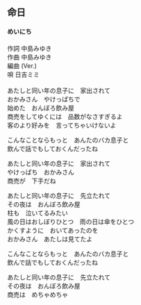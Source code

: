 ## 命日
#### めいにち

作詞    中島みゆき  
作曲    中島みゆき  
編曲 (Ver.)  
唄      日吉ミミ  
   
あたしと同い年の息子に　家出されて  
おかみさん　やけっぱちで  
始めた　おんぼろ飲み屋  
商売をしてゆくには　品数がなさすぎるよ  
客のより好みを　言ってちゃいけないよ  
  
こんなことならもっと　あんたのバカ息子と  
飲んで話でもしておくんだったね  
  
あたしと同い年の息子に　家出されて  
やけっぱち　おかみさん  
商売が　下手だね  
  
あたしと同い年の息子に　先立たれて  
その夜は　おんぼろ飲み屋  
柱も　泣いてるみたい  
風の日はおしぼりひとつ　雨の日は傘をひとつ  
かくすように　おいてあったのを  
おかみさん　あたしは見てたよ  
  
こんなことならもっと　あんたのバカ息子と  
飲んで話でもしておくんだったね  
  
あたしと同い年の息子に　先立たれて  
その夜は　おんぼろ飲み屋  
商売は　めちゃめちゃ  
